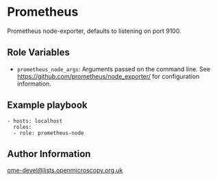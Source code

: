 Prometheus
==========

Prometheus node-exporter, defaults to listening on port 9100.


Role Variables
--------------

- `prometheus_node_args`: Arguments passed on the command line.
  See https://github.com/prometheus/node_exporter/ for configuration information.


Example playbook
----------------

    - hosts: localhost
      roles:
      - role: prometheus-node


Author Information
------------------

ome-devel@lists.openmicroscopy.org.uk
